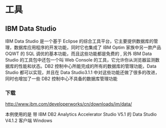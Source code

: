 # 工具

## IBM Data Studio

IBM Data Studio  是一个基于 Eclipse 的综合工具平台，它主要提供数据库的管理，数据库应用程序的开发功能，同时它也集成了 IBM Optim 家族中另一款产品 OQWT 的 SQL 调优的基本功能，而且这些功能都是免费的 , 另外 IBM Data Studio  的工具包中还包一个叫 Web Console 的工具，它允许你从浏览器监测数据库的性能和状态。DB2 控制中心所能完成的所有的数据库的管理功能，Data Studio 都可以实现，并且在 Data Studio3.1.1 中对这些功能还做了很多的改进，同时也增加了一些 DB2 控制中心不具备的数据库管理功能

### 下载

<http://www.ibm.com/developerworks/cn/downloads/im/data/>

本例使用的是 带 IBM DB2 Analytics Accelerator Studio V5.1 的 Data Studio V4.1.2 客户端 Windows